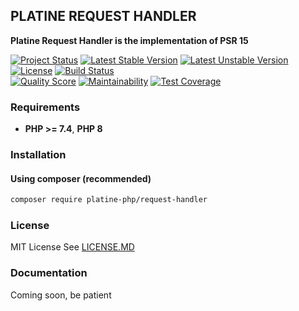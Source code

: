 ## PLATINE REQUEST HANDLER
**Platine Request Handler is the implementation of PSR 15**

[![Project Status](http://opensource.box.com/badges/active.svg)](http://opensource.box.com/badges)
[![Latest Stable Version](https://poser.pugx.org/platine-php/request-handler/v)](https://packagist.org/packages/platine-php/request-handler)
[![Latest Unstable Version](https://poser.pugx.org/platine-php/request-handler/v/unstable)](https://packagist.org/packages/platine-php/request-handler)
[![License](https://poser.pugx.org/platine-php/request-handler/license)](https://packagist.org/packages/platine-php/request-handler)
[![Build Status](https://img.shields.io/travis/platine-php/request-handler/develop.svg?style=flat-square)](https://travis-ci.com/platine-php/request-handler)  
[![Quality Score](https://img.shields.io/scrutinizer/g/platine-php/request-handler.svg?style=flat-square)](https://scrutinizer-ci.com/g/platine-php/request-handler)
[![Maintainability](https://api.codeclimate.com/v1/badges/aa88ac96db21448c2dd0/maintainability)](https://codeclimate.com/github/platine-php/request-handler/maintainability)
[![Test Coverage](https://api.codeclimate.com/v1/badges/aa88ac96db21448c2dd0/test_coverage)](https://codeclimate.com/github/platine-php/request-handler/test_coverage)

### Requirements 
- **PHP >= 7.4**, **PHP 8** 

### Installation
#### Using composer (recommended)
```bash
composer require platine-php/request-handler
```


### License
MIT License See [LICENSE.MD](LICENSE.MD)

### Documentation 
Coming soon, be patient

